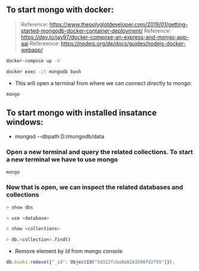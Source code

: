 ## To start mongo with docker:

> Reference: https://www.thepolyglotdeveloper.com/2019/01/getting-started-mongodb-docker-container-deployment/
> Reference: https://dev.to/jay97/docker-compose-an-express-and-mongo-app-aai
> Refereence: https://nodejs.org/de/docs/guides/nodejs-docker-webapp/

```bash
docker-compose up -d
```

```bash
docker exec -it mongodb bash 
```

* This will open a terminal from where we can connect directly to mongo:

```bash
mongo
```



## To start mongo with installed insatance windows:

* mongod --dbpath D:/mongodb/data

### Open a new terminal and query the related collections. To start a new terminal we have to use mongo

```bash
mongo
```

### Now that is open, we can inspect the related databases and collections

```bash
> show dbs
```

```bash
> use <database>
```

```bash
> show <collections>
```

```bash
> db.<collection>.find()
```

* Remove element by Id from mongo console
```javascript
db.books.remove({"_id": ObjectId("5d322fcba8a0243b90fd2f95")});
```